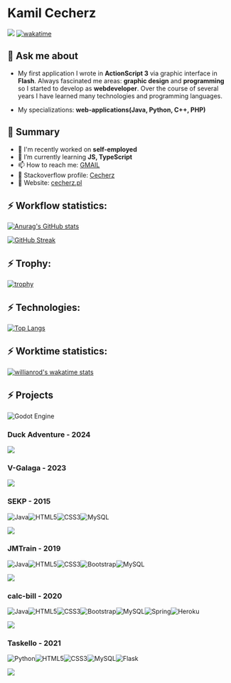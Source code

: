 # Kamil Cecherz

![](https://komarev.com/ghpvc/?username=pangeon) [![wakatime](https://wakatime.com/badge/user/6cb1433f-8351-4e5e-858e-152e25f61249.svg)](https://wakatime.com/@6cb1433f-8351-4e5e-858e-152e25f61249)

## 💬 Ask me about
 - My first application I wrote in **ActionScript 3** via graphic interface in **Flash**. Always fascinated me areas: **graphic design** and **programming** so I started to develop as **webdeveloper**. Over the course of several years I have learned many technologies and programming languages.

 - My specializations: **web-applications(Java, Python, C++, PHP)**

## 👋 Summary 
- 🔭 I'm recently worked on **self-employed**
- 🌱 I’m currently learning **JS, TypeScript**
- 📫 How to reach me: [GMAIL](mailto:kamil.cecherz@gmail.com)
- 🔳 Stackoverflow profile: [Cecherz](https://stackoverflow.com/users/12154596/cecherz)
- 👀 Website: [cecherz.pl](http://cecherz.pl)

## ⚡ Workflow statistics: 
[![Anurag's GitHub stats](https://github-readme-stats.vercel.app/api?username=pangeon&show_icons=true)](https://github.com/anuraghazra/github-readme-stats)

[![GitHub Streak](http://github-readme-streak-stats.herokuapp.com?user=pangeon)](https://git.io/streak-stats)

## ⚡ Trophy: 
[![trophy](https://github-profile-trophy.vercel.app/?username=pangeon&margin-w=15&row=3&column=4)](https://github.com/ryo-ma/github-profile-trophy)


## ⚡ Technologies: 
[![Top Langs](https://github-readme-stats.vercel.app/api/top-langs/?username=pangeon&layout=compact&langs_count=10)](https://github.com/anuraghazra/github-readme-stats)

## ⚡ Worktime statistics:
[![willianrod's wakatime stats](https://github-readme-stats.vercel.app/api/wakatime?username=@Cecherz)](https://github.com/anuraghazra/github-readme-stats)

## ⚡ Projects
![Godot Engine](https://img.shields.io/badge/GODOT-%23FAFAFA.svg?style=for-the-badge&logo=godot-engine)

### **Duck Adventure - 2024**

<a href="https://github.com/pangeon/DuckAdventure">
  <img align="center" src="https://github-readme-stats.vercel.app/api/pin/?username=pangeon&repo=DuckAdventure" />
</a>

### **V-Galaga - 2023**

<a href="https://github.com/pangeon/V-Galaga">
  <img align="center" src="https://github-readme-stats.vercel.app/api/pin/?username=pangeon&repo=V-Galaga" />
</a>

###  **SEKP - 2015**

<img alt="Java" src="https://img.shields.io/badge/java-%23ED8B00.svg?style=for-the-badge&logo=java&logoColor=white"/><img alt="HTML5" src="https://img.shields.io/badge/html5-%23E34F26.svg?style=for-the-badge&logo=html5&logoColor=white"/><img alt="CSS3" src="https://img.shields.io/badge/css3-%231572B6.svg?style=for-the-badge&logo=css3&logoColor=white"/><img alt="MySQL" src="https://img.shields.io/badge/mysql-%2300f.svg?style=for-the-badge&logo=mysql&logoColor=white"/> 
<br />

<a href="https://github.com/pangeon/SEKP">
  <img align="center" src="https://github-readme-stats.vercel.app/api/pin/?username=pangeon&repo=SEKP" />
</a>

### **JMTrain - 2019**
<img alt="Java" src="https://img.shields.io/badge/java-%23ED8B00.svg?style=for-the-badge&logo=java&logoColor=white"/><img alt="HTML5" src="https://img.shields.io/badge/html5-%23E34F26.svg?style=for-the-badge&logo=html5&logoColor=white"/><img alt="CSS3" src="https://img.shields.io/badge/css3-%231572B6.svg?style=for-the-badge&logo=css3&logoColor=white"/><img alt="Bootstrap" src="https://img.shields.io/badge/bootstrap-%23563D7C.svg?style=for-the-badge&logo=bootstrap&logoColor=white"/><img alt="MySQL" src="https://img.shields.io/badge/mysql-%2300f.svg?style=for-the-badge&logo=mysql&logoColor=white"/>
<br />

<a href="https://github.com/pangeon/JMTrain">
  <img align="center" src="https://github-readme-stats.vercel.app/api/pin/?username=pangeon&repo=JMTrain" />
</a>

### **calc-bill - 2020**
<img alt="Java" src="https://img.shields.io/badge/java-%23ED8B00.svg?style=for-the-badge&logo=java&logoColor=white"/><img alt="HTML5" src="https://img.shields.io/badge/html5-%23E34F26.svg?style=for-the-badge&logo=html5&logoColor=white"/><img alt="CSS3" src="https://img.shields.io/badge/css3-%231572B6.svg?style=for-the-badge&logo=css3&logoColor=white"/><img alt="Bootstrap" src="https://img.shields.io/badge/bootstrap-%23563D7C.svg?style=for-the-badge&logo=bootstrap&logoColor=white"/><img alt="MySQL" src="https://img.shields.io/badge/mysql-%2300f.svg?style=for-the-badge&logo=mysql&logoColor=white"/><img alt="Spring" src="https://img.shields.io/badge/spring-%236DB33F.svg?style=for-the-badge&logo=spring&logoColor=white"/><img alt="Heroku" src="https://img.shields.io/badge/heroku-%23430098.svg?style=for-the-badge&logo=heroku&logoColor=white"/>
<br />

<a href="https://github.com/pangeon/calc-bill">
  <img align="center" src="https://github-readme-stats.vercel.app/api/pin/?username=pangeon&repo=calc-bill" />
</a>

### **Taskello - 2021**
<img alt="Python" src="https://img.shields.io/badge/python-%2314354C.svg?style=for-the-badge&logo=python&logoColor=white"/><img alt="HTML5" src="https://img.shields.io/badge/html5-%23E34F26.svg?style=for-the-badge&logo=html5&logoColor=white"/><img alt="CSS3" src="https://img.shields.io/badge/css3-%231572B6.svg?style=for-the-badge&logo=css3&logoColor=white"/><img alt="MySQL" src="https://img.shields.io/badge/mysql-%2300f.svg?style=for-the-badge&logo=mysql&logoColor=white"/><img alt="Flask" src="https://img.shields.io/badge/flask-%23000.svg?style=for-the-badge&logo=flask&logoColor=white"/>
<br />

<a href="https://github.com/pangeon/Taskello">
  <img align="center" src="https://github-readme-stats.vercel.app/api/pin/?username=pangeon&repo=Taskello" />
</a>
